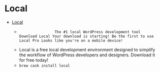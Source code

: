 # Local
- [Local](https://localwp.com/)
  -  					The #1 local WordPress development tool				 Download Local Your download is starting! Be the first to use Local Pro Looks like you're on a mobile device!
  - Local is a free local development environment designed to simplify the workflow of WordPress developers and designers. Download it for free today!
  - `brew cask install local`
